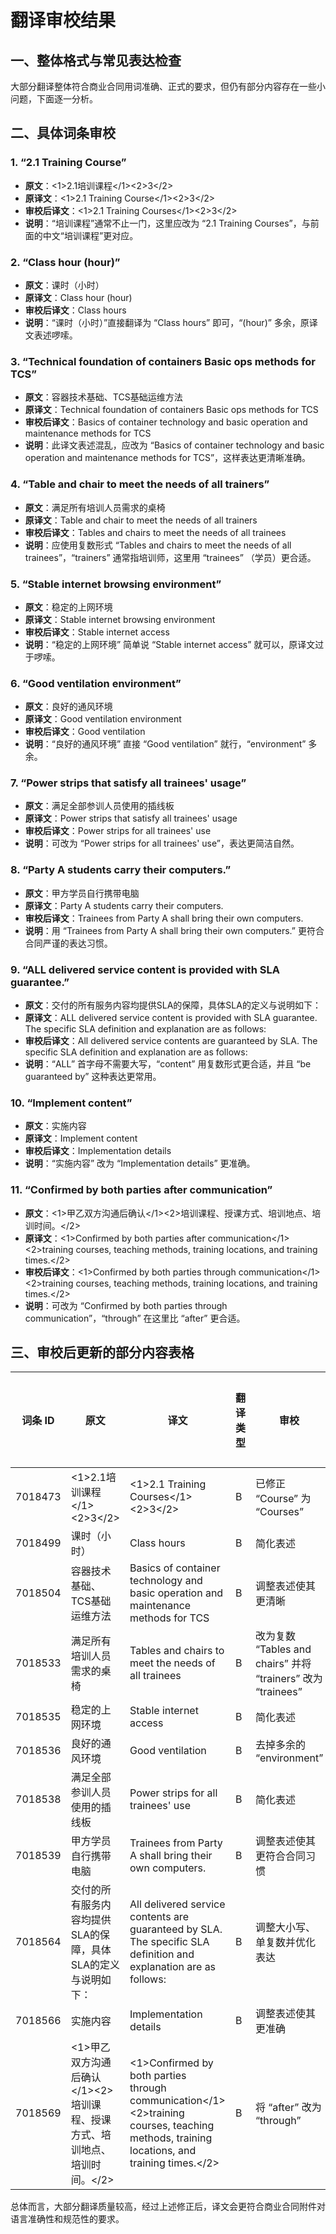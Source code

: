 # 翻译审校结果

## 一、整体格式与常见表达检查
大部分翻译整体符合商业合同用词准确、正式的要求，但仍有部分内容存在一些小问题，下面逐一分析。

## 二、具体词条审校

### 1. “2.1 Training Course”
- **原文**：<1>2.1培训课程</1><2>3</2>
- **原译文**：<1>2.1 Training Course</1><2>3</2>
- **审校后译文**：<1>2.1 Training Courses</1><2>3</2>
- **说明**：“培训课程”通常不止一门，这里应改为 “2.1 Training Courses”，与前面的中文“培训课程”更对应。

### 2. “Class hour (hour)”
- **原文**：课时（小时）
- **原译文**：Class hour (hour)
- **审校后译文**：Class hours
- **说明**：“课时（小时）”直接翻译为 “Class hours” 即可，“(hour)” 多余，原译文表述啰嗦。

### 3. “Technical foundation of containers Basic ops methods for TCS”
- **原文**：容器技术基础、TCS基础运维方法
- **原译文**：Technical foundation of containers Basic ops methods for TCS
- **审校后译文**：Basics of container technology and basic operation and maintenance methods for TCS
- **说明**：此译文表述混乱，应改为 “Basics of container technology and basic operation and maintenance methods for TCS”，这样表达更清晰准确。

### 4. “Table and chair to meet the needs of all trainers”
- **原文**：满足所有培训人员需求的桌椅
- **原译文**：Table and chair to meet the needs of all trainers
- **审校后译文**：Tables and chairs to meet the needs of all trainees
- **说明**：应使用复数形式 “Tables and chairs to meet the needs of all trainees”，“trainers” 通常指培训师，这里用 “trainees” （学员）更合适。

### 5. “Stable internet browsing environment”
- **原文**：稳定的上网环境
- **原译文**：Stable internet browsing environment
- **审校后译文**：Stable internet access
- **说明**：“稳定的上网环境” 简单说 “Stable internet access” 就可以，原译文过于啰嗦。

### 6. “Good ventilation environment”
- **原文**：良好的通风环境
- **原译文**：Good ventilation environment
- **审校后译文**：Good ventilation
- **说明**：“良好的通风环境” 直接 “Good ventilation” 就行，“environment” 多余。

### 7. “Power strips that satisfy all trainees' usage”
- **原文**：满足全部参训人员使用的插线板
- **原译文**：Power strips that satisfy all trainees' usage
- **审校后译文**：Power strips for all trainees' use
- **说明**：可改为 “Power strips for all trainees' use”，表达更简洁自然。

### 8. “Party A students carry their computers.”
- **原文**：甲方学员自行携带电脑
- **原译文**：Party A students carry their computers.
- **审校后译文**：Trainees from Party A shall bring their own computers.
- **说明**：用 “Trainees from Party A shall bring their own computers.” 更符合合同严谨的表达习惯。

### 9. “ALL delivered service content is provided with SLA guarantee.”
- **原文**：交付的所有服务内容均提供SLA的保障，具体SLA的定义与说明如下：
- **原译文**：ALL delivered service content is provided with SLA guarantee. The specific SLA definition and explanation are as follows:
- **审校后译文**：All delivered service contents are guaranteed by SLA. The specific SLA definition and explanation are as follows:
- **说明**：“ALL” 首字母不需要大写，“content” 用复数形式更合适，并且 “be guaranteed by” 这种表达更常用。

### 10. “Implement content”
- **原文**：实施内容
- **原译文**：Implement content
- **审校后译文**：Implementation details
- **说明**：“实施内容” 改为 “Implementation details” 更准确。

### 11. “Confirmed by both parties after communication”
- **原文**：<1>甲乙双方沟通后确认</1><2>培训课程、授课方式、培训地点、培训时间。</2>
- **原译文**：<1>Confirmed by both parties after communication</1> <2>training courses, teaching methods, training locations, and training times.</2>
- **审校后译文**：<1>Confirmed by both parties through communication</1> <2>training courses, teaching methods, training locations, and training times.</2>
- **说明**：可改为 “Confirmed by both parties through communication”，“through” 在这里比 “after” 更合适。

## 三、审校后更新的部分内容表格

| 词条 ID | 原文 | 译文 | 翻译类型 | 审校 | 语境 | 语料更新人 | 语料匹配来源 |
| --- | --- | --- | --- | --- | --- | --- | --- |
| 7018473 | <1>2.1培训课程</1><2>3</2> | <1>2.1 Training Courses</1><2>3</2> | B | 已修正 “Course” 为 “Courses” |  |  |  |
| 7018499 | 课时（小时） | Class hours | B | 简化表述 |  |  |  |
| 7018504 | 容器技术基础、TCS基础运维方法 | Basics of container technology and basic operation and maintenance methods for TCS | B | 调整表述使其更清晰 |  |  |  |
| 7018533 | 满足所有培训人员需求的桌椅 | Tables and chairs to meet the needs of all trainees | B | 改为复数 “Tables and chairs” 并将 “trainers” 改为 “trainees” |  |  |  |
| 7018535 | 稳定的上网环境 | Stable internet access | B | 简化表述 |  |  |  |
| 7018536 | 良好的通风环境 | Good ventilation | B | 去掉多余的 “environment” |  |  |  |
| 7018538 | 满足全部参训人员使用的插线板 | Power strips for all trainees' use | B | 简化表述 |  |  |  |
| 7018539 | 甲方学员自行携带电脑 | Trainees from Party A shall bring their own computers. | B | 调整表述使其更符合合同习惯 |  |  |  |
| 7018564 | 交付的所有服务内容均提供SLA的保障，具体SLA的定义与说明如下： | All delivered service contents are guaranteed by SLA. The specific SLA definition and explanation are as follows: | B | 调整大小写、单复数并优化表达 |  |  |  |
| 7018566 | 实施内容 | Implementation details | B | 调整表述使其更准确 |  |  |  |
| 7018569 | <1>甲乙双方沟通后确认</1><2>培训课程、授课方式、培训地点、培训时间。</2> | <1>Confirmed by both parties through communication</1> <2>training courses, teaching methods, training locations, and training times.</2> | B | 将 “after” 改为 “through” |  |  |  |

总体而言，大部分翻译质量较高，经过上述修正后，译文会更符合商业合同附件对语言准确性和规范性的要求。 